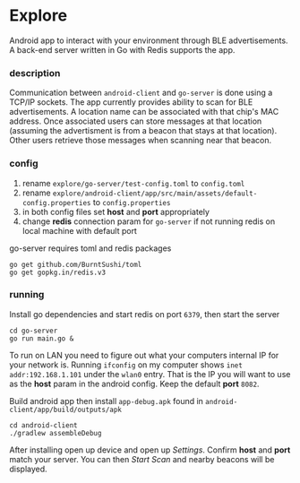 # Explore

Android app to interact with your environment through BLE advertisements. A back-end
server written in Go with Redis supports the app.

### description

Communication between `android-client` and `go-server` is done using a TCP/IP sockets.
The app currently provides ability to scan for BLE advertisements. A location
name can be associated with that chip's MAC address. Once associated users
can store messages at that location (assuming the advertisment is from a beacon
that stays at that location). Other users retrieve those messages when scanning near that beacon.

### config
1. rename `explore/go-server/test-config.toml` to `config.toml`
2. rename `explore/android-client/app/src/main/assets/default-config.properties` to `config.properties`
3. in both config files set **host** and **port** appropriately
4. change **redis** connection param for `go-server` if not running redis on local machine with default port 

go-server requires toml and redis packages
```
go get github.com/BurntSushi/toml
go get gopkg.in/redis.v3
```

### running

Install go dependencies and start redis on port `6379`, then start the server
```
cd go-server
go run main.go &
```

To run on LAN you need to figure out what your computers internal IP for your network is. Running `ifconfig`
on my computer shows `inet addr:192.168.1.101` under the `wlan0` entry. That is the IP you will want to use
as the **host** param in the android config. Keep the default **port** `8082`.

Build android app then install `app-debug.apk` found in `android-client/app/build/outputs/apk`
```
cd android-client
./gradlew assembleDebug
```

After installing open up device and open up *Settings*. Confirm **host** and **port** match your server.
You can then *Start Scan* and nearby beacons will be displayed.
